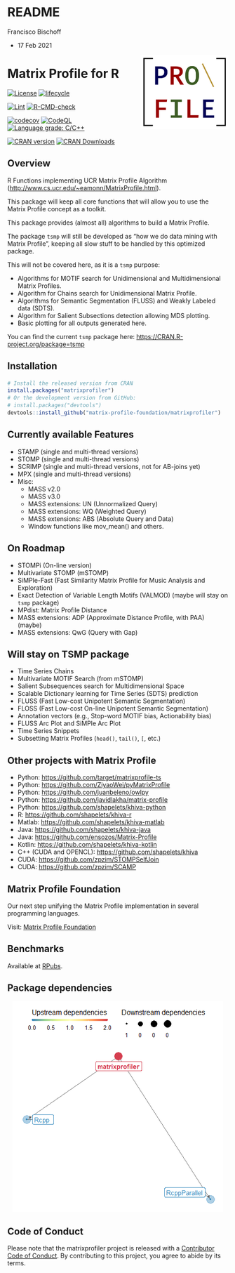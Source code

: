 README
================
Francisco Bischoff
- 17 Feb 2021

<!-- README.md is generated from README.Rmd. Please edit that file -->

<img src="man/figures/logo.png" align="right" style="float:right;"/>

# Matrix Profile for R

<!-- badges: start -->

[![License](https://img.shields.io/badge/License-GPL--3.0-green.svg)](https://choosealicense.com/licenses/gpl-3.0/)
[![lifecycle](https://img.shields.io/badge/lifecycle-stable-green.svg)](https://lifecycle.r-lib.org/articles/stages.html)

[![Lint](https://github.com/matrix-profile-foundation/matrixprofiler/workflows/Lint/badge.svg?branch=main)](https://github.com/jimhester/lintr)
[![R-CMD-check](https://github.com/matrix-profile-foundation/matrixprofiler/workflows/R-CMD-check/badge.svg?branch=main)](https://r-pkgs.org/r-cmd-check.html)

[![codecov](https://codecov.io/gh/matrix-profile-foundation/matrixprofiler/branch/main/graph/badge.svg?token=w7AmbwhNvn)](https://codecov.io/gh/matrix-profile-foundation/matrixprofiler)
[![CodeQL](https://github.com/matrix-profile-foundation/matrixprofiler/workflows/CodeQL/badge.svg)](https://github.com/github/codeql-action/)
[![Language grade:
C/C++](https://img.shields.io/lgtm/grade/cpp/g/matrix-profile-foundation/matrixprofiler.svg?logo=lgtm&logoWidth=18)](https://lgtm.com/projects/g/matrix-profile-foundation/matrixprofiler/context:cpp)

[![CRAN
version](http://www.r-pkg.org/badges/version/matrixprofiler)](https://cran.r-project.org/package=matrixprofiler)
[![CRAN
Downloads](https://cranlogs.r-pkg.org/badges/matrixprofiler)](https://cran.r-project.org/package=matrixprofiler)

<!-- badges: end -->

## Overview

R Functions implementing UCR Matrix Profile Algorithm
(<http://www.cs.ucr.edu/~eamonn/MatrixProfile.html>).

This package will keep all core functions that will allow you to use the
Matrix Profile concept as a toolkit.

This package provides (almost all) algorithms to build a Matrix Profile.

The package `tsmp` will still be developed as “how we do data mining
with Matrix Profile”, keeping all slow stuff to be handled by this
optimized package.

This will not be covered here, as it is a `tsmp` purpose:

-   Algorithms for MOTIF search for Unidimensional and Multidimensional
    Matrix Profiles.
-   Algorithm for Chains search for Unidimensional Matrix Profile.
-   Algorithms for Semantic Segmentation (FLUSS) and Weakly Labeled data
    (SDTS).
-   Algorithm for Salient Subsections detection allowing MDS plotting.
-   Basic plotting for all outputs generated here.

You can find the current `tsmp` package here:
<https://CRAN.R-project.org/package=tsmp>

## Installation

``` r
# Install the released version from CRAN
install.packages("matrixprofiler")
# Or the development version from GitHub:
# install.packages("devtools")
devtools::install_github("matrix-profile-foundation/matrixprofiler")
```

## Currently available Features

-   STAMP (single and multi-thread versions)
-   STOMP (single and multi-thread versions)
-   SCRIMP (single and multi-thread versions, not for AB-joins yet)
-   MPX (single and multi-thread versions)
-   Misc:
    -   MASS v2.0
    -   MASS v3.0
    -   MASS extensions: UN (Unnormalized Query)
    -   MASS extensions: WQ (Weighted Query)
    -   MASS extensions: ABS (Absolute Query and Data)
    -   Window functions like mov\_mean() and others.

## On Roadmap

-   STOMPi (On-line version)
-   Multivariate STOMP (mSTOMP)
-   SiMPle-Fast (Fast Similarity Matrix Profile for Music Analysis and
    Exploration)
-   Exact Detection of Variable Length Motifs (VALMOD) (maybe will stay
    on `tsmp` package)
-   MPdist: Matrix Profile Distance
-   MASS extensions: ADP (Approximate Distance Profile, with PAA)
    (maybe)
-   MASS extensions: QwG (Query with Gap)

## Will stay on TSMP package

-   Time Series Chains
-   Multivariate MOTIF Search (from mSTOMP)
-   Salient Subsequences search for Multidimensional Space
-   Scalable Dictionary learning for Time Series (SDTS) prediction
-   FLUSS (Fast Low-cost Unipotent Semantic Segmentation)
-   FLOSS (Fast Low-cost On-line Unipotent Semantic Segmentation)
-   Annotation vectors (e.g., Stop-word MOTIF bias, Actionability bias)
-   FLUSS Arc Plot and SiMPle Arc Plot
-   Time Series Snippets
-   Subsetting Matrix Profiles (`head()`, `tail()`, `[`, etc.)

## Other projects with Matrix Profile

-   Python: <https://github.com/target/matrixprofile-ts>
-   Python: <https://github.com/ZiyaoWei/pyMatrixProfile>
-   Python: <https://github.com/juanbeleno/owlpy>
-   Python: <https://github.com/javidlakha/matrix-profile>
-   Python: <https://github.com/shapelets/khiva-python>
-   R: <https://github.com/shapelets/khiva-r>
-   Matlab: <https://github.com/shapelets/khiva-matlab>
-   Java: <https://github.com/shapelets/khiva-java>
-   Java: <https://github.com/ensozos/Matrix-Profile>
-   Kotlin: <https://github.com/shapelets/khiva-kotlin>
-   C++ (CUDA and OPENCL): <https://github.com/shapelets/khiva>
-   CUDA: <https://github.com/zpzim/STOMPSelfJoin>
-   CUDA: <https://github.com/zpzim/SCAMP>

## Matrix Profile Foundation

Our next step unifying the Matrix Profile implementation in several
programming languages.

Visit: [Matrix Profile Foundation](https://matrixprofile.org)

## Benchmarks

Available at [RPubs](https://rpubs.com/franzbischoff/matrixprofiler).

## Package dependencies

<center>

![](man/figures/dependency_plot-1.png)<!-- -->

</center>

## Code of Conduct

Please note that the matrixprofiler project is released with a
[Contributor Code of
Conduct](https://contributor-covenant.org/version/2/0/CODE_OF_CONDUCT.html).
By contributing to this project, you agree to abide by its terms.
